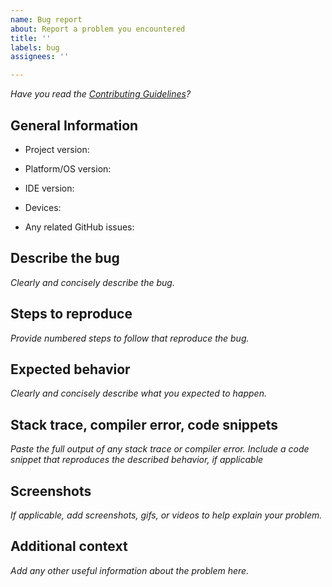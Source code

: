 ```yaml
---
name: Bug report
about: Report a problem you encountered
title: ''
labels: bug
assignees: ''

---
```


<!--This information will help us review and fix your issue faster.-->

*Have you read the [Contributing Guidelines](https://github.com/jessesquires/.github/blob/master/CONTRIBUTING.md)?*

## General Information
<!-- Please complete the following -->

 - Project version:
 <!--[examples: 1.0, 3.2.0]-->
 
 - Platform/OS version: 
 <!--[examples: iOS 12.1, tvOS 13.0, macOS 10.15.1, Safari 12]-->
 
 - IDE version:
 <!-- [examples: Xcode 11.3]-->
 
 - Devices: 
 <!--[e.g. iPhone X, iPad Air, MacBook Pro]-->
 
 - Any related GitHub issues:

## Describe the bug
*Clearly and concisely describe the bug.*

## Steps to reproduce
*Provide numbered steps to follow that reproduce the bug.*

## Expected behavior
*Clearly and concisely describe what you expected to happen.*

## Stack trace, compiler error, code snippets
*Paste the full output of any stack trace or compiler error.*
*Include a code snippet that reproduces the described behavior, if applicable*

## Screenshots
*If applicable, add screenshots, gifs, or videos to help explain your problem.*

## Additional context
*Add any other useful information about the problem here.*
